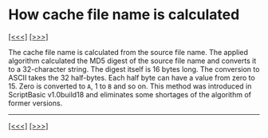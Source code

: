# How cache file name is calculated

[\[\<\<\<\]](ug_4.md) [\[\>\>\>\]](ug_4.2.md)

The cache file name is calculated from the source file name. The applied
algorithm calculated the MD5 digest of the source file name and converts
it to a 32-character string. The digest itself is 16 bytes long. The
conversion to ASCII takes the 32 half-bytes. Each half byte can have a
value from zero to 15. Zero is converted to `A`, 1 to `B` and so on.
This method was introduced in ScriptBasic v1.0build18 and eliminates
some shortages of the algorithm of former versions.

-----

[\[\<\<\<\]](ug_4.md) [\[\>\>\>\]](ug_4.2.md)
